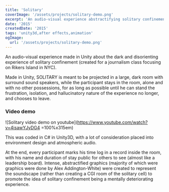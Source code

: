 ```yaml
---
title: 'Solitary'
coverImage: '/assets/projects/solitary-demo.png'
excerpt: 'An audio-visual experience abstractifying solitary confinement.'
date: '2015'
createdDate: '2015'
tags: 'unity3d,after effects,animation'
ogImage:
  url: '/assets/projects/solitary-demo.png'
---
```


An audio-visual experience made in Unity about the dark and disorienting experience of solitary confinement (created for a journalism class focusing on Rikers Island in NYC). 

Made in Unity, SOLITARY is meant to be projected in a large, dark room with surround sound speakers, while the participant stays in the room, alone and with no other possessions, for as long as possible until he can stand the frustration, isolation, and hallucinatory nature of the experience no longer, and chooses to leave.

### Video demo

![Solitary video demo on youtube](https://www.youtube.com/watch?v=4isawYJyDG4 =100%x315em)

This was coded in C# in Unity3D, with a lot of consideration placed into environment design and atmospheric audio.

At the end, every participant marks his time log in a record inside the room, with his name and duration of stay public for others to see (almost like a leadership board). Intense, abstractified graphics (majority of which were graphics were done by Alex Addington-White) were created to represent the soundscape (rather than creating a CGI room of the solitary cell) to promote the idea of solitary confinement being a mentally deteriorating experience.